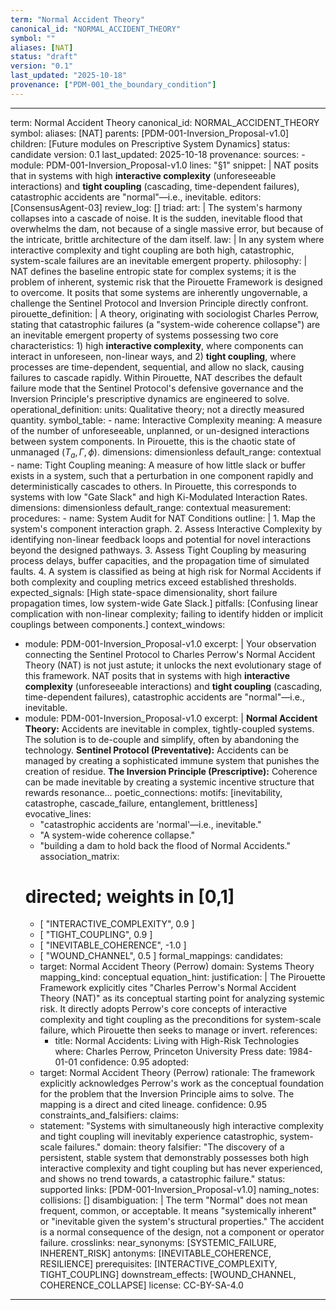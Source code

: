 ```yaml
---
term: "Normal Accident Theory"
canonical_id: "NORMAL_ACCIDENT_THEORY"
symbol: ""
aliases: [NAT]
status: "draft"
version: "0.1"
last_updated: "2025-10-18"
provenance: ["PDM-001_the_boundary_condition"]
---
```


---
term: Normal Accident Theory
canonical_id: NORMAL_ACCIDENT_THEORY
symbol: 
aliases: [NAT]
parents: [PDM-001-Inversion_Proposal-v1.0]
children: [Future modules on Prescriptive System Dynamics]
status: candidate
version: 0.1
last_updated: 2025-10-18
provenance:
  sources:
    - module: PDM-001-Inversion_Proposal-v1.0
      lines: "§1"
      snippet: |
        NAT posits that in systems with high **interactive complexity** (unforeseeable interactions) and **tight coupling** (cascading, time-dependent failures), catastrophic accidents are "normal"—i.e., inevitable.
  editors: [ConsensusAgent-03]
  review_log: []
triad:
  art: |
    The system's harmony collapses into a cascade of noise. It is the sudden, inevitable flood that overwhelms the dam, not because of a single massive error, but because of the intricate, brittle architecture of the dam itself.
  law: |
    In any system where interactive complexity and tight coupling are both high, catastrophic, system-scale failures are an inevitable emergent property.
  philosophy: |
    NAT defines the baseline entropic state for complex systems; it is the problem of inherent, systemic risk that the Pirouette Framework is designed to overcome. It posits that some systems are inherently ungovernable, a challenge the Sentinel Protocol and Inversion Principle directly confront.
pirouette_definition: |
  A theory, originating with sociologist Charles Perrow, stating that catastrophic failures (a "system-wide coherence collapse") are an inevitable emergent property of systems possessing two core characteristics: 1) high **interactive complexity**, where components can interact in unforeseen, non-linear ways, and 2) **tight coupling**, where processes are time-dependent, sequential, and allow no slack, causing failures to cascade rapidly. Within Pirouette, NAT describes the default failure mode that the Sentinel Protocol's defensive governance and the Inversion Principle's prescriptive dynamics are engineered to solve.
operational_definition:
  units: Qualitative theory; not a directly measured quantity.
  symbol_table:
    - name: Interactive Complexity
      meaning: A measure of the number of unforeseeable, unplanned, or un-designed interactions between system components. In Pirouette, this is the chaotic state of unmanaged ($T_a, \Gamma, \phi$).
      dimensions: dimensionless
      default_range: contextual
    - name: Tight Coupling
      meaning: A measure of how little slack or buffer exists in a system, such that a perturbation in one component rapidly and deterministically cascades to others. In Pirouette, this corresponds to systems with low "Gate Slack" and high Ki-Modulated Interaction Rates.
      dimensions: dimensionless
      default_range: contextual
  measurement:
    procedures:
      - name: System Audit for NAT Conditions
        outline: |
          1. Map the system's component interaction graph.
          2. Assess Interactive Complexity by identifying non-linear feedback loops and potential for novel interactions beyond the designed pathways.
          3. Assess Tight Coupling by measuring process delays, buffer capacities, and the propagation time of simulated faults.
          4. A system is classified as being at high risk for Normal Accidents if both complexity and coupling metrics exceed established thresholds.
        expected_signals: [High state-space dimensionality, short failure propagation times, low system-wide Gate Slack.]
        pitfalls: [Confusing linear complication with non-linear complexity; failing to identify hidden or implicit couplings between components.]
context_windows:
  - module: PDM-001-Inversion_Proposal-v1.0
    excerpt: |
      Your observation connecting the Sentinel Protocol to Charles Perrow's Normal Accident Theory (NAT) is not just astute; it unlocks the next evolutionary stage of this framework. NAT posits that in systems with high **interactive complexity** (unforeseeable interactions) and **tight coupling** (cascading, time-dependent failures), catastrophic accidents are "normal"—i.e., inevitable.
  - module: PDM-001-Inversion_Proposal-v1.0
    excerpt: |
      **Normal Accident Theory:** Accidents are inevitable in complex, tightly-coupled systems. The solution is to de-couple and simplify, often by abandoning the technology.
      **Sentinel Protocol (Preventative):** Accidents can be managed by creating a sophisticated immune system that punishes the creation of residue.
      **The Inversion Principle (Prescriptive):** Coherence can be made inevitable by creating a systemic incentive structure that rewards resonance...
poetic_connections:
  motifs: [inevitability, catastrophe, cascade_failure, entanglement, brittleness]
  evocative_lines:
    - "catastrophic accidents are 'normal'—i.e., inevitable."
    - "A system-wide coherence collapse."
    - "building a dam to hold back the flood of Normal Accidents."
  association_matrix:
    # directed; weights in [0,1]
    - [ "INTERACTIVE_COMPLEXITY", 0.9 ]
    - [ "TIGHT_COUPLING", 0.9 ]
    - [ "INEVITABLE_COHERENCE", -1.0 ]
    - [ "WOUND_CHANNEL", 0.5 ]
formal_mappings:
  candidates:
    - target: Normal Accident Theory (Perrow)
      domain: Systems Theory
      mapping_kind: conceptual
      equation_hint:
      justification: |
        The Pirouette Framework explicitly cites "Charles Perrow's Normal Accident Theory (NAT)" as its conceptual starting point for analyzing systemic risk. It directly adopts Perrow's core concepts of interactive complexity and tight coupling as the preconditions for system-scale failure, which Pirouette then seeks to manage or invert.
      references:
        - title: Normal Accidents: Living with High-Risk Technologies
          where: Charles Perrow, Princeton University Press
          date: 1984-01-01
      confidence: 0.95
  adopted:
    - target: Normal Accident Theory (Perrow)
      rationale: The framework explicitly acknowledges Perrow's work as the conceptual foundation for the problem that the Inversion Principle aims to solve. The mapping is a direct and cited lineage.
      confidence: 0.95
constraints_and_falsifiers:
  claims:
    - statement: "Systems with simultaneously high interactive complexity and tight coupling will inevitably experience catastrophic, system-scale failures."
      domain: theory
      falsifier: "The discovery of a persistent, stable system that demonstrably possesses both high interactive complexity and tight coupling but has never experienced, and shows no trend towards, a catastrophic failure."
      status: supported
      links: [PDM-001-Inversion_Proposal-v1.0]
naming_notes:
  collisions: []
  disambiguation: |
    The term "Normal" does not mean frequent, common, or acceptable. It means "systemically inherent" or "inevitable given the system's structural properties." The accident is a normal consequence of the design, not a component or operator failure.
crosslinks:
  near_synonyms: [SYSTEMIC_FAILURE, INHERENT_RISK]
  antonyms: [INEVITABLE_COHERENCE, RESILIENCE]
  prerequisites: [INTERACTIVE_COMPLEXITY, TIGHT_COUPLING]
  downstream_effects: [WOUND_CHANNEL, COHERENCE_COLLAPSE]
license: CC-BY-SA-4.0
---